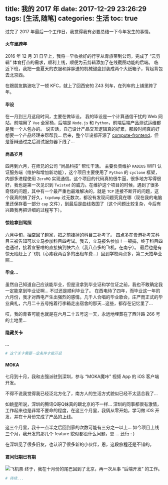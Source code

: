 title: 我的 2017 年
date: 2017-12-29 23:26:29
tags: [生活,随笔]
categories: 生活
toc: true
---

过完了 2017 年最后一个工作日，我觉得我有必要总结一下今年发生的事情。

#### 火车里跨年
2016 年 12 月 31 日早上，我将一早收拾好的行李从青旅带到公司，完成了 “云剪辑” 体育打点的需求，顺利上线，顺便为云剪辑添加了在线截图功能的后端。
临近下班，我把一些夏天的衣服和胖胖送的机械键盘封装成两个大纸箱子，背起背包去北京西。

在跟朋友鹏波吃了一顿 KFC，就上了回西安的 Z43 列车，在列车的上铺里跨了年。

#### 毕设
在一月到三月这段时间，主要在做毕设。
我的毕设是一个计算通信干扰的 Web 网站，前端用了 `Vue` 全家桶，后端是 `Node.js` 和 `Python`，前端后端产品测试运维都是我一个人包办的。
说实话，自己设计产品交互逻辑真的好累，那段时间真的好想要一个产品经理来帮帮我...
后来，整个毕设都开源了  [compute-frontend](https://github.com/LTEdeployment/compute-frontend)，但是答辩通过之后测试服务器下线了...

#### 尚品岁月
四月到六月，在师兄的公司 “尚品科技” 帮忙干活。
主要负责维护 `RADIUS` WIFI 认证服务端（维护和增加新功能），这个项目主要使用了 `Python` 的 `cyclone` 框架，内部多进程使用 `ZeroMQ` 实现通信。这个项目的代码真的很牛逼，很多地方写得很好，我也是第一次见识到 `Twisted` 的威力。在维护这个项目的时候，遇到了很多奇怪的问题，其中有一个最严重也最难解决的，就是 `TCP` 连接不断开的问题，这个我真的搞了好久，`tcpdump` 过无数次，都没有发现问题究竟在哪（现在我的电脑里还保存着一部分 `cap` 文件），到最后是曲线救国了（这个问题比较复杂，今后有兴趣我再把详细的过程写下）。

#### 惊险拿到驾照
六月中旬，抽空回了趟家，把之前挂掉的科目三补考了。
四点多在贵港补考完科目三被告知可以立马参加科目四考试。我去，立马报名参加！一顿搞，终于科目四也通过，接着宣誓啥的直接搞到快六点（我八点多的飞机，在南宁）。
最后也是有惊无险赶上了飞机（心疼我两百多的出租车费...）回到学校两点多，第二天拍毕业照...

#### 毕业...
虽然自己知道自己应该能毕业，但是没拿到毕业证和学位证之前，我也不敢确定我一定能拿到毕业证啊...
不过还是顺利毕业了。
在西电待了四年，而毕业这一年的六月份，我才对西电产生出强烈的感情。几千人合唱的毕业歌会，庄严而正式的毕业典礼，六月二十五号拖着行李箱走出宿舍的那天...这些，都存在记忆里了...

哎，我的青春可能也就是在六月二十五号这一天，永远地埋葬在了西沣路 266 号的土地里...

#### 隐藏关卡
...

``` python
# 这个关卡需要一定条件才能开启
```

#### MOKA
七月到十月，我和志强派驻到深圳，参与 “MOKA魔咔” 视频 App 的 iOS 客户端开发。

不得不说我觉得我已经泛北方化了，南方人的生活方式貌似已经不太适合我了...

如姚星所说，深圳的腾讯Q哥Q妹真的跟北京的不一样...
深圳的同事都很有激情，工作起来也是非常不要命的程度，在这三个月里，我俩从零开始，学习做 iOS 开发，并在十月份完成了产品的上线。

这三个月里，我十一点半之后回到家的次数可能有三分之一以上...
如今项目上线三个月，我开发的那几个 feature 貌似都没什么问题，恩 ... 还行 : )

在深圳见了很多旧友，也认识了很多新的小伙伴，恩，这段旅程还是不错的。

#### 君问归期已有期
![飞机票](/uploads/thinking_in_2017/passport.jpg)
终于，我在十月份的尾巴回到了北京，再一次从事 “后端开发” 的工作。

``` python
# 待续...
```
